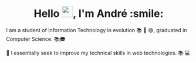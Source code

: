 <h1 align="center">Hello <img src="https://raw.githubusercontent.com/kaueMarques/kaueMarques/master/hi.gif" width="30px">, I'm André :smile:</h1>

I am a student of Information Technology in evolution 📚 💪 😄, graduated in Computer Science. 📚🎓

💪 I essentially seek to improve my technical skills in web technologies. 📚 💻
